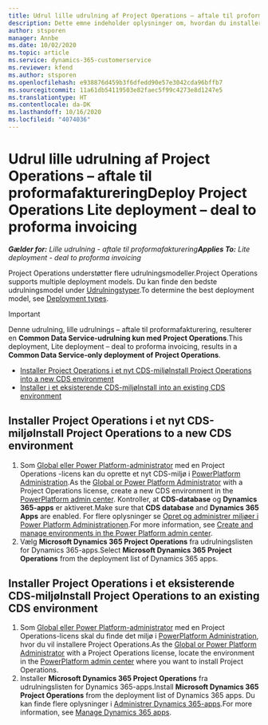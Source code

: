 ```yaml
---
title: Udrul lille udrulning af Project Operations – aftale til proformafakturering
description: Dette emne indeholder oplysninger om, hvordan du installerer den lille udrulning af Project Operations - aftale til proformafakturering.
author: stsporen
manager: Annbe
ms.date: 10/02/2020
ms.topic: article
ms.service: dynamics-365-customerservice
ms.reviewer: kfend
ms.author: stsporen
ms.openlocfilehash: e938876d459b3f6dfedd90e57e3042cda96bffb7
ms.sourcegitcommit: 11a61db54119503e82faec5f99c4273e8d1247e5
ms.translationtype: HT
ms.contentlocale: da-DK
ms.lasthandoff: 10/16/2020
ms.locfileid: "4074036"
---
```

# <a name="deploy-project-operations-lite-deployment--deal-to-proforma-invoicing"></a><span data-ttu-id="0f56d-103">Udrul lille udrulning af Project Operations – aftale til proformafakturering</span><span class="sxs-lookup"><span data-stu-id="0f56d-103">Deploy Project Operations Lite deployment – deal to proforma invoicing</span></span>

<span data-ttu-id="0f56d-104">_**Gælder for:** Lille udrulning - aftale til proformafakturering_</span><span class="sxs-lookup"><span data-stu-id="0f56d-104">_**Applies To:** Lite deployment - deal to proforma invoicing_</span></span>

<span data-ttu-id="0f56d-105">Project Operations understøtter flere udrulningsmodeller.</span><span class="sxs-lookup"><span data-stu-id="0f56d-105">Project Operations supports multiple deployment models.</span></span> <span data-ttu-id="0f56d-106">Du kan finde den bedste udrulningsmodel under [Udrulningstyper](determine-deployment-type.md).</span><span class="sxs-lookup"><span data-stu-id="0f56d-106">To determine the best deployment model, see [Deployment types](determine-deployment-type.md).</span></span>


> [!IMPORTANT]
> <span data-ttu-id="0f56d-107">Denne udrulning, lille udrulnings – aftale til proformafakturering, resulterer en **Common Data Service-udrulning kun med Project Operations**.</span><span class="sxs-lookup"><span data-stu-id="0f56d-107">This deployment, Lite deployment – deal to proforma invoicing, results in a **Common Data Service-only deployment of Project Operations**.</span></span>

- [<span data-ttu-id="0f56d-108">Installer Project Operations i et nyt CDS-miljø</span><span class="sxs-lookup"><span data-stu-id="0f56d-108">Install Project Operations into a new CDS environment</span></span>](#new)
- [<span data-ttu-id="0f56d-109">Installer i et eksisterende CDS-miljø</span><span class="sxs-lookup"><span data-stu-id="0f56d-109">Install into an existing CDS environment</span></span>](#existing)



## <a name="install-project-operations-to-a-new-cds-environment"></a><a name="new"></a><span data-ttu-id="0f56d-110">Installer Project Operations i et nyt CDS-miljø</span><span class="sxs-lookup"><span data-stu-id="0f56d-110">Install Project Operations to a new CDS environment</span></span>

1. <span data-ttu-id="0f56d-111">Som [Global eller Power Platform-administrator](https://docs.microsoft.com/power-platform/admin/global-service-administrators-can-administer-without-license) med en Project Operations -licens kan du oprette et nyt CDS-miljø i [PowerPlatform Administration](https://admin.powerplatform.com).</span><span class="sxs-lookup"><span data-stu-id="0f56d-111">As the [Global or Power Platform Administrator](https://docs.microsoft.com/power-platform/admin/global-service-administrators-can-administer-without-license) with a Project Operations license, create a new CDS environment in the [PowerPlatform admin center](https://admin.powerplatform.com).</span></span> <span data-ttu-id="0f56d-112">Kontroller, at **CDS-database** og **Dynamics 365-apps** er aktiveret.</span><span class="sxs-lookup"><span data-stu-id="0f56d-112">Make sure that **CDS database** and **Dynamics 365 Apps** are enabled.</span></span> <span data-ttu-id="0f56d-113">For flere oplysninger se [Opret og administrer miljøer i Power Platform Administrationen](https://docs.microsoft.com/power-platform/admin/create-environment#create-an-environment-in-the-power-platform-admin-center).</span><span class="sxs-lookup"><span data-stu-id="0f56d-113">For more information, see [Create and manage environments in the Power Platform admin center](https://docs.microsoft.com/power-platform/admin/create-environment#create-an-environment-in-the-power-platform-admin-center).</span></span>
2. <span data-ttu-id="0f56d-114">Vælg **Microsoft Dynamics 365 Project Operations** fra udrulningslisten for Dynamics 365-apps.</span><span class="sxs-lookup"><span data-stu-id="0f56d-114">Select **Microsoft Dynamics 365 Project Operations** from the deployment list of Dynamics 365 apps.</span></span>


## <a name="install-project-operations-to-an-existing-cds-environment"></a><a name="existing"></a><span data-ttu-id="0f56d-115">Installer Project Operations i et eksisterende CDS-miljø</span><span class="sxs-lookup"><span data-stu-id="0f56d-115">Install Project Operations to an existing CDS environment</span></span>

1. <span data-ttu-id="0f56d-116">Som [Global eller Power Platform-administrator](https://docs.microsoft.com/power-platform/admin/global-service-administrators-can-administer-without-license) med en Project Operations-licens skal du finde det miljø i [PowerPlatform Administration](https://admin.powerplatform.com), hvor du vil installere Project Operations.</span><span class="sxs-lookup"><span data-stu-id="0f56d-116">As the [Global or Power Platform Administrator](https://docs.microsoft.com/power-platform/admin/global-service-administrators-can-administer-without-license) with a Project Operations license, locate the environment in the [PowerPlatform admin center](https://admin.powerplatform.com) where you want to install Project Operations.</span></span>
2. <span data-ttu-id="0f56d-117">Installer **Microsoft Dynamics 365 Project Operations** fra udrulningslisten for Dynamics 365-apps.</span><span class="sxs-lookup"><span data-stu-id="0f56d-117">Install **Microsoft Dynamics 365 Project Operations** from the deployment list of Dynamics 365 apps.</span></span> <span data-ttu-id="0f56d-118">Du kan finde flere oplysninger i [Administrer Dynamics 365-apps](https://docs.microsoft.com/power-platform/admin/manage-apps).</span><span class="sxs-lookup"><span data-stu-id="0f56d-118">For more information, see [Manage Dynamics 365 apps](https://docs.microsoft.com/power-platform/admin/manage-apps).</span></span>


